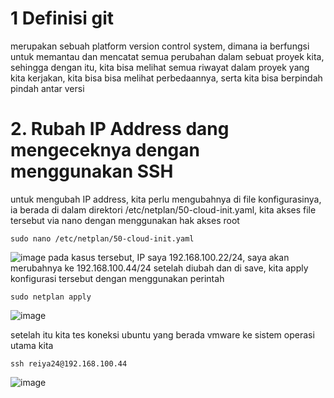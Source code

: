 # 1 Definisi git
merupakan sebuah platform version control system, dimana ia berfungsi untuk memantau dan mencatat semua perubahan dalam sebuat proyek kita, sehingga dengan itu, kita
bisa melihat semua riwayat dalam proyek yang kita kerjakan, kita bisa bisa melihat perbedaannya, serta kita bisa berpindah pindah antar versi

# 2. Rubah IP Address dang mengeceknya dengan menggunakan SSH

untuk mengubah IP address, kita perlu mengubahnya di file konfigurasinya, ia berada di dalam direktori /etc/netplan/50-cloud-init.yaml, kita akses file tersebut
via nano dengan menggunakan hak akses root
```
sudo nano /etc/netplan/50-cloud-init.yaml
```
![image](https://user-images.githubusercontent.com/36489276/202449480-e1557cae-61ca-411c-9c1c-3514d8444301.png)
pada kasus tersebut, IP saya  192.168.100.22/24, saya akan merubahnya ke 192.168.100.44/24
setelah diubah dan di save, kita apply konfigurasi tersebut dengan menggunakan perintah
```
sudo netplan apply
```
![image](https://user-images.githubusercontent.com/36489276/202450244-7abd90d7-3676-4251-a3be-ddf3eb06d2b1.png)

setelah itu kita tes koneksi ubuntu yang berada vmware ke sistem operasi utama kita
```
ssh reiya24@192.168.100.44
```
![image](https://user-images.githubusercontent.com/36489276/202472092-131f0589-5edd-42f5-a9ce-977875bfef0e.png)

